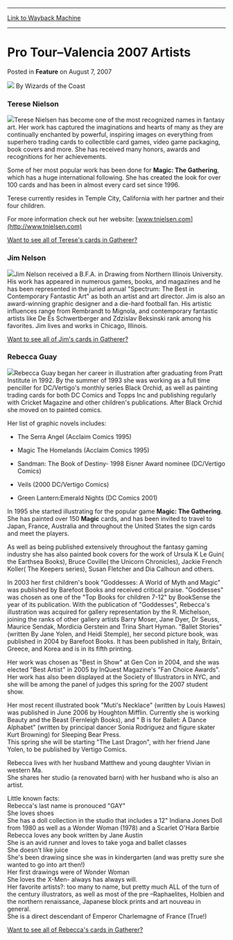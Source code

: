 
---
[Link to Wayback Machine](https://web.archive.org/web/20210430001932/https://magic.wizards.com/en/articles/archive/feature/pro-tour%E2%80%93valencia-2007-artists-2007-08-07)

[_metadata_:author]:- "Wizards of the Coast"
[_metadata_:description]:- "Terese NielsonTerese Nielsen has become one of the most recognized names in fantasy art. Her work has captured the imaginations and hearts of many as they are continually enchanted by powerful, inspiring images on everything from superhero trading cards to collectible card games, video game packaging, book covers and more. She has received many honors, awards and recognitions"
[_metadata_:generator]:- "Drupal 7 (http://drupal.org)"
[_metadata_:publish_date]:- "2007-08-07"
[_metadata_:title]:- "Pro Tour–Valencia 2007 Artists"
[_metadata_:wayback_capture_timestamp]:- "2021-04-30 00:19:32+00:00"
[_metadata_:wayback_raw_url]:- "https://web.archive.org/web/20210430001932id_/https://magic.wizards.com/en/articles/archive/feature/pro-tour%E2%80%93valencia-2007-artists-2007-08-07"
[_metadata_:wayback_url]:- "https://magic.wizards.com/en/articles/archive/feature/pro-tour%E2%80%93valencia-2007-artists-2007-08-07"
---


Pro Tour–Valencia 2007 Artists
==============================



 Posted in **Feature**
 on August 7, 2007 






![](https://media.magic.wizards.com/styles/auth_small/public/images/person/wizards_author.jpg)
By Wizards of the Coast











### Terese Nielson

![](https://media.magic.wizards.com/image_legacy_migration/events/images/Terese_Nielsen.jpg)Terese Nielsen has become one of the most recognized names in fantasy art. Her work has captured the imaginations and hearts of many as they are continually enchanted by powerful, inspiring images on everything from superhero trading cards to collectible card games, video game packaging, book covers and more. She has received many honors, awards and recognitions for her achievements.


Some of her most popular work has been done for **Magic: The Gathering**, which has a huge international following. She has created the look for over 100 cards and has been in almost every card set since 1996.


Terese currently resides in Temple City, California with her partner and their four children.


For more information check out her website: [www.tnielsen.com](http://www.tnielsen.com)


[Want to see all of Terese's cards in Gatherer?](http://ww2.wizards.com/gatherer/index.aspx?term=Terese%20Nielsen&Field_Artist=on&setfilter=All%20sets)


### Jim Nelson

![](https://media.magic.wizards.com/image_legacy_migration/events/images/Jim_Nelson.jpg)Jim Nelson received a B.F.A. in Drawing from Northern Illinois University. His work has appeared in numerous games, books, and magazines and he has been represented in the juried annual "Spectrum: The Best in Contemporary Fantastic Art" as both an artist and art director. Jim is also an award-winning graphic designer and a die-hard football fan. His artistic influences range from Rembrandt to Mignola, and contemporary fantastic artists like De Es Schwertberger and Zdzislav Beksinski rank among his favorites. Jim lives and works in Chicago, Illinois.


[Want to see all of Jim's cards in Gatherer?](http://ww2.wizards.com/gatherer/index.aspx?term=Jim%20Nelson&Field_Artist=on&setfilter=All%20sets)


### Rebecca Guay

![](https://media.magic.wizards.com/image_legacy_migration/events/images/Rebecca_Guay.jpg)Rebecca Guay began her career in illustration after graduating from Pratt Institute in 1992. By the summer of 1993 she was working as a full time penciller for DC/Vertigo's monthly series Black Orchid, as well as painting trading cards for both DC Comics and Topps Inc and publishing regularly with Cricket Magazine and other children's publications. After Black Orchid she moved on to painted comics.


 Her list of graphic novels includes:  


- The Serra Angel (Acclaim Comics 1995)

- Magic The Homelands (Acclaim Comics 1995)

- Sandman: The Book of Destiny- 1998 Eisner Award nominee (DC/Vertigo Comics)

- Veils (2000 DC/Vertigo Comics)

- Green Lantern:Emerald Nights (DC Comics 2001)

In 1995 she started illustrating for the popular game **Magic: The Gathering**. She has painted over 150 **Magic** cards, and has been invited to travel to Japan, France, Australia and throughout the United States the sign cards and meet the players.


As well as being published extensively throughout the fantasy gaming industry she has also painted book covers for the work of Ursula K Le Guin( the Earthsea Books), Bruce Coville( the Unicorn Chronicles), Jackie French Koller( The Keepers series), Susan Fletcher and Dia Calhoun and others.


In 2003 her first children's book "Goddesses: A World of Myth and Magic" was published by Barefoot Books and received critical praise. "Goddesses" was chosen as one of the "Top Books for children 7-12" by BookSense the year of its publication. With the publication of "Goddesses", Rebecca's illustration was acquired for gallery representation by the R. Michelson, joining the ranks of other gallery artists Barry Moser, Jane Dyer, Dr Seuss, Maurice Sendak, Mordicia Gerstein and Trina Shart Hyman. "Ballet Stories" (written By Jane Yolen, and Heidi Stemple), her second picture book, was published in 2004 by Barefoot Books. It has been published in Italy, Britain, Greece, and Korea and is in its fifth printing.


Her work was chosen as "Best in Show" at Gen Con in 2004, and she was elected "Best Artist" in 2005 by InQuest Magazine's "Fan Choice Awards".  
 Her work has also been displayed at the Society of Illustrators in NYC, and she will be among the panel of judges this spring for the 2007 student show.


Her most recent illustrated book "Muti's Necklace" (written by Louis Hawes) was published in June 2006 by Houghton Mifflin. Currently she is working Beauty and the Beast (Fernleigh Books), and " B is for Ballet: A Dance Alphabet" (written by principal dancer Sonia Rodriguez and figure skater Kurt Browning) for Sleeping Bear Press.  
 This spring she will be starting "The Last Dragon", with her friend Jane Yolen, to be published by Vertigo Comics.


Rebecca lives with her husband Matthew and young daughter Vivian in western Ma.   
 She shares her studio (a renovated barn) with her husband who is also an artist.


Little known facts:  
 Rebecca's last name is pronouced "GAY"  
 She loves shoes  
 She has a doll collection in the studio that includes a 12" Indiana Jones Doll from 1980 as well as a Wonder Woman (1978) and a Scarlet O'Hara Barbie   
 Rebecca loves any book written by Jane Austin  
 She is an avid runner and loves to take yoga and ballet classes  
 She doesn't like juice  
 She's been drawing since she was in kindergarten (and was pretty sure she wanted to go into art then!)  
 Her first drawings were of Wonder Woman  
 She loves the X-Men- always has always will.  
 Her favorite artists?: too many to name, but pretty much ALL of the turn of the century illustrators, as well as most of the pre –Raphaelites, Holbien and the northern renaissance, Japanese block prints and art nouveau in general.   
 She is a direct descendant of Emperor Charlemagne of France (True!)


[Want to see all of Rebecca's cards in Gatherer?](http://ww2.wizards.com/gatherer/index.aspx?term=Rebecca%20Guay&Field_Artist=on&setfilter=All%20sets)







